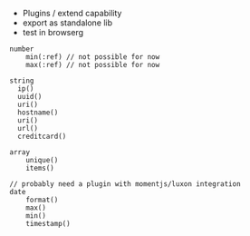 
- Plugins / extend capability
- export as standalone lib
- test in browserg

```
number
    min(:ref) // not possible for now
    max(:ref) // not possible for now

string
  ip()
  uuid()
  uri()
  hostname()
  uri()
  url()
  creditcard()

array
    unique()
    items()

// probably need a plugin with momentjs/luxon integration
date
    format()
    max()
    min()
    timestamp()
```
